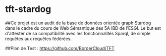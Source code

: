 # tft-stardog
##Ce projet est un audit de la base de données orientée graph Stardog dans le cadre du cours de Web Sémantique des 5A IBD de l'ESGI.
Le but est d'attester de sa compatibilité avec les fonctionnalités Sparql, de simple requêtes aux requêtes fédérées.

##Plan de Test : https://github.com/BorderCloud/TFT
